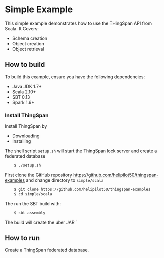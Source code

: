 # Simple Example

This simple example demonstrates how to use the THingSpan API from Scala. It Covers:

- Schema creation
- Object creation
- Object retrieval

## How to build
To build this example, ensure you have the following dependencies:

- Java JDK 1.7+
- Scala 2.10+
- SBT 0.13
- Spark 1.6+

### Install ThingSpan

Install ThingSpan by 

- Downloading
- Installing

The shell script `setup.sh` will start the ThingSpan lock server and create a federated database

```bash
	$ ./setup.sh
```
 

First clone the GitHub repository https://github.com/helipilot50/thingspan-examples and change directory to `simple/scala`

```bash
	$ git clone https://github.com/helipilot50/thingspan-examples
	$ cd simple/scala
```

The run the SBT build with:

```bash
	$ sbt assembly
```

The build will create the uber JAR `

## How to run

Create a ThingSpan federated database.



